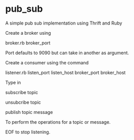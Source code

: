 # pub_sub
A simple pub sub implementation using Thrift and Ruby

Create a broker using

  broker.rb broker_port

Port defaults to 9090 but can take in another as argument.

Create a consumer using the command

  listener.rb listen_port listen_host broker_port broker_host

Type in

  subscribe topic

  unsubcribe topic

  publish topic message

To perform the operations for a topic or message.

EOF to stop listening.
